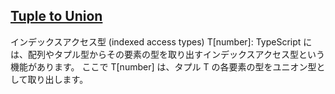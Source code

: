 ## [Tuple to Union](https://github.com/type-challenges/type-challenges/blob/main/questions/00010-medium-tuple-to-union/README.ja.md)

インデックスアクセス型 (indexed access types)
T[number]: TypeScript には、配列やタプル型からその要素の型を取り出すインデックスアクセス型という機能があります。
ここで T[number] は、タプル T の各要素の型をユニオン型として取り出します。
